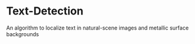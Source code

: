 # Text-Detection
An algorithm to localize text in natural-scene images and metallic surface backgrounds

